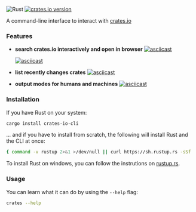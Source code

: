 ![Rust](https://github.com/Byron/crates-io-cli/workflows/Rust/badge.svg)
[![crates.io version](https://img.shields.io/crates/v/crates-io-cli.svg)](https://crates.io/crates/crates-io-cli)

A command-line interface to interact with [crates.io](https://crates.io/)

### Features

* **search crates.io interactively and open in browser**
  [![asciicast](https://asciinema.org/a/40smybc7cmzeawrvttnh44es0.png)](https://asciinema.org/a/40smybc7cmzeawrvttnh44es0)
  
  [![asciicast](https://asciinema.org/a/99zkxo4gastj25qrp0zb0no4x.png)](https://asciinema.org/a/99zkxo4gastj25qrp0zb0no4x)
* **list recently changes crates**
  [![asciicast](https://asciinema.org/a/51qczytg4mh3aglhgczza0sot.png)](https://asciinema.org/a/51qczytg4mh3aglhgczza0sot)
* **output modes for humans and machines**
  [![asciicast](https://asciinema.org/a/0x0famma168b7xj663971gdsp.png)](https://asciinema.org/a/0x0famma168b7xj663971gdsp)

### Installation

If you have Rust on your system:
```bash
cargo install crates-io-cli
```

... and if you have to install from scratch, the following will install Rust and
the CLI at once:
```bash
{ command -v rustup 2>&1 >/dev/null || curl https://sh.rustup.rs -sSf | sh } && cargo install crates-io-cli
```

To install Rust on windows, you can follow the instrutions on [rustup.rs](https://rustup.rs).

### Usage

You can learn what it can do by using the `--help` flag:

```bash
crates --help
```
